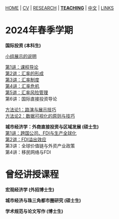 [HOME](./index.md) | [CV](./assets/CV_FanghaoChen_231105.pdf) | [RESEARCH](./research.md) | [**TEACHING**](./teaching.md) | [中文](./chinesepage.md) | [LINKS](./links.md)

# 2024年春季学期

**国际投资 (本科生)** <br/>

[小组展示的说明](./assets/关于小组路演的说明.pdf)

[第1讲：课程导论](./assets/第1讲_课程导论.pdf) <br/>
[第2讲：汇率的形成](./assets/第2讲_汇率的形成.pdf) <br/>
[第3讲：汇率制度](./assets/第3讲_汇率制度.pdf) <br/>
[第4讲：汇率危机](./assets/第4讲_汇率危机.pdf) <br/>
[第5讲：汇率风险管理](./assets/第5讲_汇率风险管理.pdf) <br/>
第6讲：国际直接投资导论

[方法论1：路演与展示技巧](./assets/方法论1_路演与展示技巧.pdf) <br/>
[方法论2：数据可视化的原则与技巧](./assets/方法论2_数据可视化的原则与技巧.pdf)

**城市经济学：外商直接投资与区域发展 (硕士生)** <br/>
[第1讲：跨国公司、FDI与生产全球化](./assets/第1课_跨国公司、FDI与生产全球化.pdf) <br/>
[第2讲：FDI溢出效应](./assets/第2课_FDI溢出效应.pdf) <br/>
第3讲：全球价值链与外资产业政策 <br/>
第4讲：移民网络与FDI

# 曾经讲授课程

**宏观经济学 (外招博士生)** <br/>

**城市经济与珠三角都市圈研究 (硕士生)** <br/>

**学术规范与论文写作 (博士生)** <br/>

